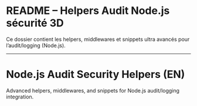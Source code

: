 # README – Helpers Audit Node.js sécurité 3D

Ce dossier contient les helpers, middlewares et snippets ultra avancés pour l’audit/logging (Node.js).

---

# Node.js Audit Security Helpers (EN)

Advanced helpers, middlewares, and snippets for Node.js audit/logging integration.
